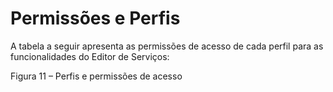 # Permissões e Perfis

A tabela a seguir apresenta as permissões de acesso de cada perfil para as funcionalidades do Editor de Serviços:

Figura 11 – Perfis e permissões de acesso